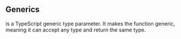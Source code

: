 ## Generics
<T> is a TypeScript generic type parameter. It makes the function generic, meaning it can accept any type and return the same type.
